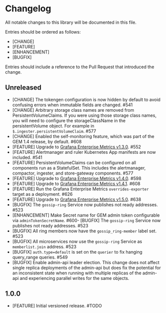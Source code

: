 # Changelog

All notable changes to this library will be documented in this file.

Entries should be ordered as follows:
- [CHANGE]
- [FEATURE]
- [ENHANCEMENT]
- [BUGFIX]

Entries should include a reference to the Pull Request that introduced the change.

## Unreleased

- [CHANGE] The tokengen configuration is now hidden by default to avoid confusing errors when immutable fields are changed. #541
- [CHANGE] Arbitrary storage class names are removed from PersistentVolumeClaims. If you were using those storage class names, you will need to configure the storageClassName in the persistentVolume object. For example in `$.ingester.persistentVolumeClaim`. #577
- [CHANGE] Enabled the self-monitoring feature, which was part of the GEM 1.4 release, by default. #608
- [FEATURE] Upgrade to [Grafana Enterprise Metrics v1.3.0](https://grafana.com/docs/metrics-enterprise/latest/downloads/#v130----april-26th-2021). #552
- [FEATURE] Alertmanager and ruler Kubernetes App manifests are now included. #541
- [FEATURE] PersistentVolumeClaims can be configured on all components run as a StatefulSet. This includes the alertmanager, compactor, ingester, and store-gateway components. #577
- [FEATURE] Upgrade to [Grafana Enterprise Metrics v1.4.0](https://grafana.com/docs/metrics-enterprise/latest/downloads/#v140----june-28th-2021). #598
- [FEATURE] Upgrade to [Grafana Enterprise Metrics v1.4.1](https://grafana.com/docs/metrics-enterprise/latest/downloads/#v141----june-29th-2021). #608
- [FEATURE] Run the Grafana Enterprise Metrics `overrides-exporter` target as a deployment. #626
- [FEATURE] Upgrade to [Grafana Enterprise Metrics v1.5.0](https://grafana.com/docs/metrics-enterprise/latest/downloads/#v150----august-24th-2021). #638
- [BUGFIX] The `gossip-ring` Service now publishes not ready addresses. #523
- [ENHANCEMENT] Make Secret name for GEM admin token configurable via `adminTokenSecretName`. #600- [BUGFIX] The `gossip-ring` Service now publishes not ready addresses. #523
- [BUGFIX] All ring members now have the `gossip_ring-member` label set. #523
- [BUGFIX] All microservices now use the `gossip-ring` Service as `memberlist.join` address. #523
- [BUGFIX] `auth.type=default` is set on the `querier` to fix hanging query_range queries. #549
- [BUGFIX] Enable admin-api leader election. This change does not affect single replica deployments of the admin-api but does fix the potential for an inconsistent state when running with multiple replicas of the admin-api and experiencing parallel writes for the same objects.

## 1.0.0

- [FEATURE] Initial versioned release. #TODO
